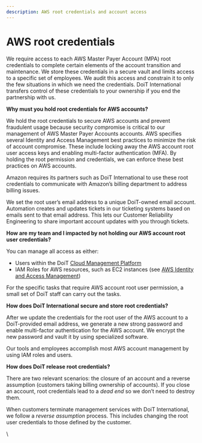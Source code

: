 ```yaml
---
description: AWS root credentials and account access
---
```


# AWS root credentials

We require access to each AWS Master Payer Account (MPA) root credentials to complete certain elements of the account transition and maintenance. We store these credentials in a secure vault and limits access to a specific set of employees. We audit this access and constrain it to only the few situations in which we need the credentials. DoiT International transfers control of these credentials to your ownership if you end the partnership with us.

**Why must you hold root credentials for AWS accounts?**

We hold the root credentials to secure AWS accounts and prevent fraudulent usage because security compromise is critical to our management of AWS Master Payer Accounts accounts. AWS specifies several Identity and Access Management best practices to minimize the risk of account compromise. These include locking away the AWS account root user access keys and enabling multi-factor authentication (MFA). By holding the root permission and credentials, we can enforce these best practices on AWS accounts.

Amazon requires its partners such as DoiT International to use these root credentials to communicate with Amazon’s billing department to address billing issues.

We set the root user’s email address to a unique DoiT-owned email account. Automation creates and updates tickets in our ticketing systems based on emails sent to that email address. This lets our Customer Reliability Engineering to share important account updates with you through tickets.

**How are my team and I impacted by not holding our AWS account root user credentials?**

You can manage all access as either:

* Users within the DoiT [Cloud Management Platform](https://app.doit-intl.com)
* IAM Roles for AWS resources, such as EC2 instances (see [AWS Identity and Access Management](https://manage.rackspace.com/aws/docs/product-guide/access\_and\_permissions/aws\_iam.html#aws-iam))

For the specific tasks that require AWS account root user permission, a small set of DoiT staff can carry out the tasks.

**How does DoiT International secure and store root credentials?**

After we update the credentials for the root user of the AWS account to a DoiT-provided email address, we generate a new strong password and enable multi-factor authentication for the AWS account. We encrypt the new password and vault it by using specialized software.

Our tools and employees accomplish most AWS account management by using IAM roles and users.

**How does DoiT release root credentials?**

There are two relevant scenarios: the closure of an account and a reverse assumption (customers taking billing ownership of accounts). If you close an account, root credentials lead to a _dead end_ so we don’t need to destroy them.

When customers terminate management services with DoiT International, we follow a _reverse assumption_ process. This includes changing the root user credentials to those defined by the customer.

\
